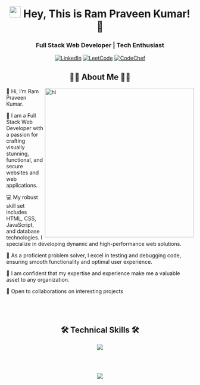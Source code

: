 <h1 align="center"><img src="https://emojis.slackmojis.com/emojis/images/1531849430/4246/blob-sunglasses.gif?1531849430" width="30"/> Hey, This is Ram Praveen Kumar! 👋</h1>
<h3 align="center">Full Stack Web Developer | Tech Enthusiast</h3>
<p align="center">
    <a href="https://www.linkedin.com/in/b-abdul-qaadir-9822b523a/" target="_blank"><img alt="LinkedIn" src="https://img.shields.io/badge/linkedin-%230077B5.svg?&style=for-the-badge&logo=linkedin&logoColor=white" /></a>
    <a href="https://leetcode.com/u/rpkumar09/" target="_blank"><img alt="LeetCode" src="https://img.shields.io/badge/LeetCode-%23FFA116.svg?&style=for-the-badge&logo=leetcode&logoColor=white" /></a>
    <a href="https://www.codechef.com/users/praveen_0905" target="_blank"><img alt="CodeChef" src="https://img.shields.io/badge/CodeChef-%23B94629.svg?&style=for-the-badge&logo=codechef&logoColor=white" /></a>
</p>

<h2 align="center">👨‍💻 About Me 👨‍💻</h2>
<img align="right" alt="hi" width="400" src="https://cdn.dribbble.com/users/1059583/screenshots/4171367/media/5c8264a20b247115b68e6c2f4c97d5e6.gif">

👋 Hi, I’m Ram Praveen Kumar.

🔭 I am a Full Stack Web Developer with a passion for crafting visually stunning, functional, and secure websites and web applications.

💻 My robust skill set includes HTML, CSS, JavaScript, and database technologies. I specialize in developing dynamic and high-performance web solutions.

🚀 As a proficient problem solver, I excel in testing and debugging code, ensuring smooth functionality and optimal user experience.

🌟 I am confident that my expertise and experience make me a valuable asset to any organization.

🤝 Open to collaborations on interesting projects
<br></br>
<br></br>

<h2 align="center">🛠 Technical Skills 🛠</h2>
<p align="center"> 
  <a href="https://github.com/4bdulQaadir">
    <img src="https://skillicons.dev/icons?i=c,cpp,html,css,mysql,vscode,github,git,aws,js,mongodb,bootstrap,express,react,nodejs">
  </a> 
</p>

<br></br>

<p align="center">
  <img src="https://capsule-render.vercel.app/api?type=waving&color=gradient&height=60&section=footer&textColor=ffffff&fontColor=ffffff"/>
</p>
